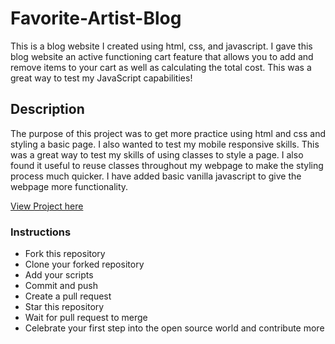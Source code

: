# Favorite-Artist-Blog

This is a blog website I created using html, css, and javascript. I gave this blog website an active functioning cart feature that allows you to add and remove items to your cart as well as calculating the total cost. This was a great way to test my JavaScript capabilities!

## Description

The purpose of this project was to get more practice using html and css and styling a basic page.
I also wanted to test my mobile responsive skills.
This was a great way to test my skills of using classes to style a page.
I also found it useful to reuse classes throughout my webpage to make the styling process much quicker.
I have added basic vanilla javascript to give the webpage more functionality.


[View Project here](https://mikechackett.github.io/Favorite-Artist-Blog/)


### Instructions
- Fork this repository
- Clone your forked repository
- Add your scripts
- Commit and push
- Create a pull request
- Star this repository
- Wait for pull request to merge
- Celebrate your first step into the open source world and contribute more
